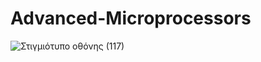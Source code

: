 # Advanced-Microprocessors

![Στιγμιότυπο οθόνης (117)](https://github.com/user-attachments/assets/152f199e-3e5f-460c-9d44-a98897d4880b)
